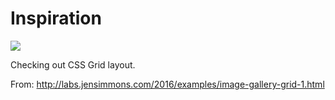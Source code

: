 # Inspiration

![](https://db-feed.s3.amazonaws.com/legacy/Screen_Shot_2017-03-30_at_8_07_51_PM-1490918917217.png)

Checking out CSS Grid layout.

From: http://labs.jensimmons.com/2016/examples/image-gallery-grid-1.html